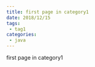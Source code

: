 ```yaml
---
title: first page in category1
date: 2018/12/15
tags:
 - tag1
categories:
 - java
---
```


first page in category1